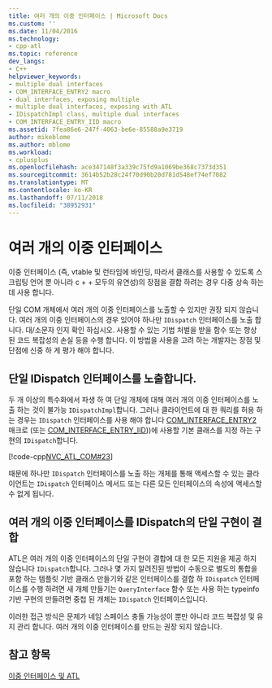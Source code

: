```yaml
---
title: 여러 개의 이중 인터페이스 | Microsoft Docs
ms.custom: ''
ms.date: 11/04/2016
ms.technology:
- cpp-atl
ms.topic: reference
dev_langs:
- C++
helpviewer_keywords:
- multiple dual interfaces
- COM_INTERFACE_ENTRY2 macro
- dual interfaces, exposing multiple
- multiple dual interfaces, exposing with ATL
- IDispatchImpl class, multiple dual interfaces
- COM_INTERFACE_ENTRY_IID macro
ms.assetid: 7fea86e6-247f-4063-be6e-85588a9e3719
author: mikeblome
ms.author: mblome
ms.workload:
- cplusplus
ms.openlocfilehash: ace347148f3a339c75fd9a1069be368c7373d351
ms.sourcegitcommit: 3614b52b28c24f70d90b20d781d548ef74ef7082
ms.translationtype: MT
ms.contentlocale: ko-KR
ms.lasthandoff: 07/11/2018
ms.locfileid: "38952931"
---
```

# <a name="multiple-dual-interfaces"></a>여러 개의 이중 인터페이스
이중 인터페이스 (즉, vtable 및 런타임에 바인딩, 따라서 클래스를 사용할 수 있도록 스크립팅 언어 뿐 아니라 c + + 모두의 유연성)의 장점을 결합 하려는 경우 다중 상속 하는 데 사용 합니다.  
  
 단일 COM 개체에서 여러 개의 이중 인터페이스를 노출할 수 있지만 권장 되지 않습니다. 여러 개의 이중 인터페이스의 경우 있어야 하나만 `IDispatch` 인터페이스를 노출 합니다. 대/소문자 인지 확인 하십시오. 사용할 수 있는 기법 처벌을 받을 함수 또는 향상 된 코드 복잡성의 손실 등을 수행 합니다. 이 방법을 사용을 고려 하는 개발자는 장점 및 단점에 신중 하 게 평가 해야 합니다.  
  
## <a name="exposing-a-single-idispatch-interface"></a>단일 IDispatch 인터페이스를 노출합니다.  
 두 개 이상의 특수화에서 파생 하 여 단일 개체에 대해 여러 개의 이중 인터페이스를 노출 하는 것이 불가능 `IDispatchImpl`합니다. 그러나 클라이언트에 대 한 쿼리를 허용 하는 경우는 `IDispatch` 인터페이스를 사용 해야 합니다 [COM_INTERFACE_ENTRY2](reference/com-interface-entry-macros.md#com_interface_entry2) 매크로 (또는 [COM_INTERFACE_ENTRY_IID](reference/com-interface-entry-macros.md#com_interface_entry_iid)))에 사용할 기본 클래스를 지정 하는 구현의 `IDispatch`합니다.  
  
 [!code-cpp[NVC_ATL_COM#23](../atl/codesnippet/cpp/multiple-dual-interfaces_1.h)]  
  
 때문에 하나만 `IDispatch` 인터페이스를 노출 하는 개체를 통해 액세스할 수 있는 클라이언트는 `IDispatch` 인터페이스 메서드 또는 다른 모든 인터페이스의 속성에 액세스할 수 없게 됩니다.  
  
## <a name="combining-multiple-dual-interfaces-into-a-single-implementation-of-idispatch"></a>여러 개의 이중 인터페이스를 IDispatch의 단일 구현이 결합  
 ATL은 여러 개의 이중 인터페이스의 단일 구현이 결합에 대 한 모든 지원을 제공 하지 않습니다 `IDispatch`합니다. 그러나 몇 가지 알려진된 방법이 수동으로 별도의 통합을 포함 하는 템플릿 기반 클래스 만들기와 같은 인터페이스를 결합 하 `IDispatch` 인터페이스를 수행 하려면 새 개체 만들기는 `QueryInterface` 함수 또는 사용 하는 typeinfo 기반 구현의 만들려면 중첩 된 개체는 `IDispatch` 인터페이스입니다.  
  
 이러한 접근 방식은 문제가 네임 스페이스 충돌 가능성이 뿐만 아니라 코드 복잡성 및 유지 관리 합니다. 여러 개의 이중 인터페이스를 만드는 권장 되지 않습니다.  
  
## <a name="see-also"></a>참고 항목  
 [이중 인터페이스 및 ATL](../atl/dual-interfaces-and-atl.md)

